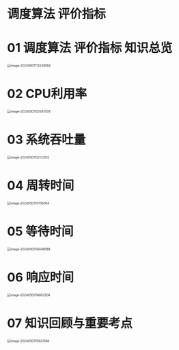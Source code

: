 # 调度算法 评价指标



# 01 调度算法 评价指标 知识总览

<img src="https://cvp.oss-cn-shanghai.aliyuncs.com/picgo/202406071132749.png" alt="image-20240607113249584" style="zoom:50%;" />



# 02 CPU利用率

<img src="https://cvp.oss-cn-shanghai.aliyuncs.com/picgo/202405011005208.png" alt="image-20240501100547078" style="zoom:50%;" />



# 03 系统吞吐量

<img src="https://cvp.oss-cn-shanghai.aliyuncs.com/picgo/202405011021588.png" alt="image-20240501102133512" style="zoom:50%;" />



# 04 周转时间

<img src="https://cvp.oss-cn-shanghai.aliyuncs.com/picgo/202405011117595.png" alt="image-20240501111758364" style="zoom:50%;" />



# 05 等待时间

<img src="https://cvp.oss-cn-shanghai.aliyuncs.com/picgo/202405011140735.png" alt="image-20240501114048589" style="zoom:50%;" />



# 06 响应时间

<img src="https://cvp.oss-cn-shanghai.aliyuncs.com/picgo/202405011148584.png" alt="image-20240501114802504" style="zoom:50%;" />



# 07 知识回顾与重要考点

<img src="https://cvp.oss-cn-shanghai.aliyuncs.com/picgo/202405011158482.png" alt="image-20240501115821388" style="zoom:50%;" />
